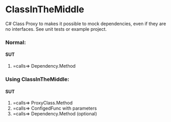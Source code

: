 # ClassInTheMiddle
C# Class Proxy to makes it possible to mock dependencies, even if they are no interfaces. See unit tests or example project.

### Normal:
#### SUT 
1. =calls=> Dependency.Method

### Using ClassInTheMiddle:

#### SUT 
1. =calls=> ProxyClass.Method 
2. =calls=> ConfigedFunc with parameters
3. =calls=> Dependency.Method (optional)
